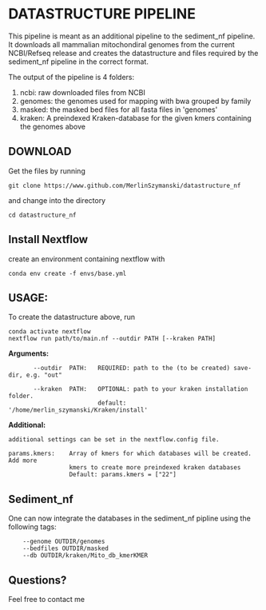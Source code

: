 # DATASTRUCTURE PIPELINE #

This pipeline is meant as an additional pipeline to the sediment_nf pipeline.
It downloads all mammalian mitochondiral genomes from the current NCBI/Refseq
release and creates the datastructure and files required by the 
sediment_nf pipeline in the correct format.

The output of the pipeline is 4 folders:

1. ncbi:     raw downloaded files from NCBI
2. genomes:  the genomes used for mapping with bwa grouped by family
3. masked:   the masked bed files for all fasta files in 'genomes'
4. kraken:   A preindexed Kraken-database for the given kmers containing the genomes above

## DOWNLOAD ##

Get the files by running 

``` git clone https://www.github.com/MerlinSzymanski/datastructure_nf ```

and change into the directory  

``` cd datastructure_nf ```


## Install Nextflow ##

create an environment containing nextflow with
```
conda env create -f envs/base.yml
```

## USAGE: ##

To create the datastructure above, run

``` 
conda activate nextflow
nextflow run path/to/main.nf --outdir PATH [--kraken PATH] 
```

**Arguments:**
```    
       --outdir  PATH:   REQUIRED: path to the (to be created) save-dir, e.g. "out"
    
       --kraken  PATH:   OPTIONAL: path to your kraken installation folder.
                         default: '/home/merlin_szymanski/Kraken/install'
```

**Additional:**

    additional settings can be set in the nextflow.config file.
    
    params.kmers:    Array of kmers for which databases will be created. Add more
                     kmers to create more preindexed kraken databases
                     Default: params.kmers = ["22"]

## Sediment_nf ##

One can now integrate the databases in the sediment_nf pipline using the following tags:
```
    --genome OUTDIR/genomes
    --bedfiles OUTDIR/masked
    --db OUTDIR/kraken/Mito_db_kmerKMER
```

## Questions? ##
Feel free to contact me

